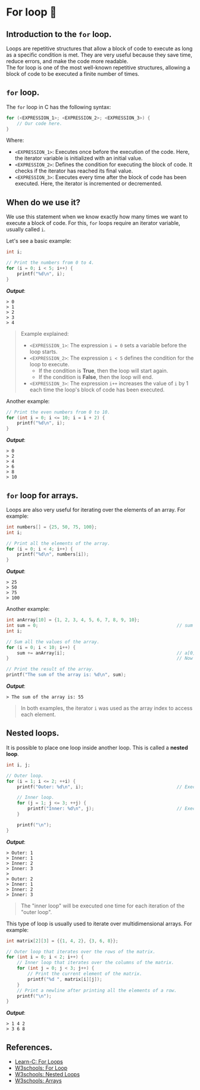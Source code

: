 # For loop 💫
## Introduction to the `for` loop.
Loops are repetitive structures that allow a block of code to execute as long as a specific condition is met. They are very useful because they save time, reduce errors, and make the code more readable.<br>
The for loop is one of the most well-known repetitive structures, allowing a block of code to be executed a finite number of times.

## `for` loop.
The `for` loop in C has the following syntax:
```c
for (<EXPRESSION_1>; <EXPRESSION_2>; <EXPRESSION_3>) {
    // Our code here.
}
```

Where:
- `<EXPRESSION_1>`: Executes once before the execution of the code. Here, the iterator variable is initialized with an initial value.
- `<EXPRESSION_2>`: Defines the condition for executing the block of code. It checks if the iterator has reached its final value.
- `<EXPRESSION_3>`: Executes every time after the block of code has been executed. Here, the iterator is incremented or decremented.

## When do we use it?
We use this statement when we know exactly how many times we want to execute a block of code. For this, `for` loops require an iterator variable, usually called `i`.

Let's see a basic example:
```c
int i;

// Print the numbers from 0 to 4.
for (i = 0; i < 5; i++) {
    printf("%d\n", i);
}
```
***Output***:
```
> 0
> 1
> 2
> 3
> 4
```
> Example explained:
> - `<EXPRESSION_1>`: The expression `i = 0` sets a variable before the loop starts.
> - `<EXPRESSION_2>`: The expression `i < 5` defines the condition for the loop to execute.
>   - If the condition is **True**, then the loop will start again.
>   - If the condition is **False**, then the loop will end.
> - `<EXPRESSION_3>`: The expression `i++` increases the value of `i` by 1 each time the loop's block of code has been executed.

Another example:
```c
// Print the even numbers from 0 to 10.
for (int i = 0; i <= 10; i = i + 2) {
    printf("%d\n", i);
}
```
***Output***:
```
> 0
> 2
> 4
> 6
> 8
> 10
```

## `for` loop for arrays.
Loops are also very useful for iterating over the elements of an array. For example:
```c
int numbers[] = {25, 50, 75, 100};
int i;

// Print all the elements of the array.
for (i = 0; i < 4; i++) {
    printf("%d\n", numbers[i]);
}
```
***Output***:
```
> 25
> 50
> 75
> 100
```

Another example:
```c
int anArray[10] = {1, 2, 3, 4, 5, 6, 7, 8, 9, 10};
int sum = 0;                                                    // sum is: 0.
int i;

// Sum all the values of the array.
for (i = 0; i < 10; i++) {
    sum += anArray[i];                                          // a[0] + a[1] + ... + a[9]
}                                                               // Now sum is: 55.

// Print the result of the array.
printf("The sum of the array is: %d\n", sum);
```
***Output***:
```
> The sum of the array is: 55
```
> In both examples, the iterator `i` was used as the array index to access each element.

## Nested loops.
It is possible to place one loop inside another loop. This is called a **nested loop**.
```c
int i, j;

// Outer loop.
for (i = 1; i <= 2; ++i) {
    printf("Outer: %d\n", i);                                   // Executes 2 times.

    // Inner loop.
    for (j = 1; j <= 3; ++j) {
        printf("Inner: %d\n", j);                               // Executes 6 times (2 * 3)
    }

    printf("\n");
}
```
***Output***:
```
> Outer: 1
> Inner: 1
> Inner: 2
> Inner: 3
> 
> Outer: 2
> Inner: 1
> Inner: 2
> Inner: 3
```
> The "inner loop" will be executed one time for each iteration of the "outer loop".

This type of loop is usually used to iterate over multidimensional arrays. For example:
```c
int matrix[2][3] = {{1, 4, 2}, {3, 6, 8}};

// Outer loop that iterates over the rows of the matrix.
for (int i = 0; i < 2; i++) {
    // Inner loop that iterates over the columns of the matrix.
    for (int j = 0; j < 3; j++) {
        // Print the current element of the matrix.
    	printf("%d ", matrix[i][j]);
    }
    // Print a newline after printing all the elements of a row.
    printf("\n");
}
```
***Output***:
```
> 1 4 2
> 3 6 8
```

## References.
- [Learn-C: For Loops](https://www.learn-c.org/en/For_loops)
- [W3schools: For Loop](https://www.w3schools.com/c/c_for_loop.php)
- [W3schools: Nested Loops](https://www.w3schools.com/c/c_for_loop_nested.php)
- [W3schools: Arrays](https://www.w3schools.com/c/c_arrays.php)